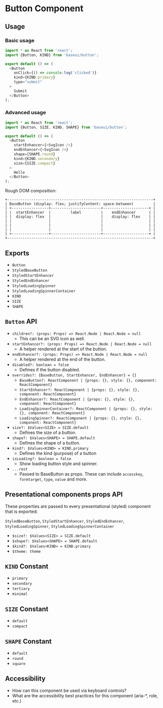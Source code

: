 # Button Component

## Usage

### Basic usage

```javascript
import * as React from 'react';
import {Button, KIND} from 'baseui/button';

export default () => (
  <Button
    onClick={() => console.log('clicked')}
    kind={KIND.primary}
    type="submit"
  >
    Submit
  </Button>
);
```

### Advanced usage

```javascript
import * as React from 'react';
import {Button, SIZE, KIND, SHAPE} from 'baseui/button';

export default () => (
  <Button
    startEnhancer={<SvgIcon />}
    endEnhancer={<SvgIcon />}
    shape={SHAPE.round}
    kind={KIND.secondary}
    size={SIZE.compact}
  >
    Hello
  </Button>
);
```

Rough DOM composition:

```text
+-------------------------------------------------------------------+
| BaseButton (display: flex; justifyContent: space-between)         |
| +-----------------+-----------------------+---------------------+ |
| |  startEnhancer  |         label         |    endEnhancer      | |
| |  display: flex  |                       |    display: flex    | |
| |                 |                       |                     | |
| |                 |                       |                     | |
| |                 |                       |                     | |
| +-----------------+-----------------------+---------------------+ |
+-------------------------------------------------------------------+
```

## Exports

* `Button`
* `StyledBaseButton`
* `StyledStartEnhancer`
* `StyledEndEnhancer`
* `StyledLoadingSpinner`
* `StyledLoadingSpinnerContainer`
* `KIND`
* `SIZE`
* `SHAPE`

## `Button` API

* `children?: (props: Props) => React.Node | React.Node = null`
  * This can be an SVG icon as well.
* `startEnhancer?: (props: Props) => React.Node | React.Node = null`
  * A helper rendered at the start of the button.
* `endEnhancer?: (props: Props) => React.Node | React.Node = null`
  * A helper rendered at the end of the button.
* `disabled?: boolean = false`
  * Defines if the button disabled.
* `overrides?: {BaseButton, StartEnhancer, EndEnhancer} = {}`
  * `BaseButton?: ReactComponent | {props: {}, style: {}, component: ReactComponent}`
  * `StartEnhancer?: ReactComponent | {props: {}, style: {}, component: ReactComponent}`
  * `EndEnhancer?: ReactComponent | {props: {}, style: {}, component: ReactComponent}`
  * `LoadingSpinnerContainer?: ReactComponent | {props: {}, style: {}, component: ReactComponent}`
  * `LoadingSpinner?: ReactComponent | {props: {}, style: {}, component: ReactComponent}`
* `size?: $Values<SIZE> = SIZE.default`
  * Defines the size of a button.
* `shape?: $Values<SHAPE> = SHAPE.default`
  * Defines the shape of a button.
* `kind?: $Values<KIND> = KIND.primary`
  * Defines the kind (purpose) of a button
* `isLoading?: boolean = false`
  * Show loading button style and spinner.
* `...rest`
  * Passed to BaseButton as props. These can include `accesskey`, `formtarget`, `type`, `value` and more.

## Presentational components props API

These properties are passed to every presentational (styled) component that is exported:

`StyledBaseButton`, `StyledStartEnhancer`, `StyledEndEnhancer`, `StyledLoadingSpinner`,
`StyledLoadingSpinnerContainer`

* `$size?: $Values<SIZE> = SIZE.default`
* `$shape?: $Values<SHAPE> = SHAPE.default`
* `$kind?: $Values<KIND> = KIND.primary`
* `$theme: theme`

## `KIND` Constant

* `primary`
* `secondary`
* `tertiary`
* `minimal`

## `SIZE` Constant

* `default`
* `compact`

## `SHAPE` Constant

* `default`
* `round`
* `square`

## Accessibility

* How can this component be used via keyboard controls?
* What are the accessibility best practices for this component (aria-\*, role, etc.)
